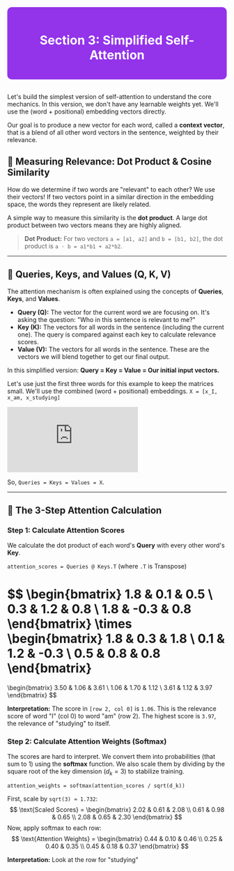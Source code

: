 <div style="background-color:#9333EA; padding:20px; border-radius:10px; color:white;">
  <h1 align="center">Section 3: Simplified Self-Attention</h1>
</div>
<br>

Let's build the simplest version of self-attention to understand the core mechanics. In this version, we don't have any learnable weights yet. We'll use the (word + positional) embedding vectors directly.

Our goal is to produce a new vector for each word, called a **context vector**, that is a blend of all other word vectors in the sentence, weighted by their relevance.

## 🤝 Measuring Relevance: Dot Product & Cosine Similarity

How do we determine if two words are "relevant" to each other? We use their vectors! If two vectors point in a similar direction in the embedding space, the words they represent are likely related.

A simple way to measure this similarity is the **dot product**. A large dot product between two vectors means they are highly aligned.

> **Dot Product:** For two vectors `a = [a1, a2]` and `b = [b1, b2]`, the dot product is `a · b = a1*b1 + a2*b2`.

---

## 🧐 Queries, Keys, and Values (Q, K, V)

The attention mechanism is often explained using the concepts of **Queries**, **Keys**, and **Values**.

* **Query (Q):** The vector for the current word we are focusing on. It's asking the question: "Who in this sentence is relevant to me?"
* **Key (K):** The vectors for all words in the sentence (including the current one). The query is compared against each key to calculate relevance scores.
* **Value (V):** The vectors for all words in the sentence. These are the vectors we will blend together to get our final output.

In this simplified version: **Query = Key = Value = Our initial input vectors.**

Let's use just the first three words for this example to keep the matrices small. We'll use the combined (word + positional) embeddings.
`X = [x_I, x_am, x_studying]`

![Equation for X](https://latex.codecogs.com/svg.latex?%5Cbg_white%20X%20%3D%20%5Cbegin%7Bbmatrix%7D%201.8%20%26%200.1%20%26%200.5%20%5C%5C%200.3%20%26%201.2%20%26%200.8%20%5C%5C%201.8%20%26%20-0.3%20%26%200.8%20%5Cend%7Bbmatrix%7D%20%5Cquad%20%5Cbegin%7Bmatrix%7D%20%5Cleftarrow%20%5Ctext%7BI%7D%20%5C%5C%20%5Cleftarrow%20%5Ctext%7Bam%7D%20%5C%5C%20%5Cleftarrow%20%5Ctext%7Bstudying%7D%20%5Cend%7Bmatrix%7D)

So, `Queries = Keys = Values = X`.

---

## 🧮 The 3-Step Attention Calculation

### Step 1: Calculate Attention Scores
We calculate the dot product of each word's **Query** with every other word's **Key**.

`attention_scores = Queries @ Keys.T` (where `.T` is Transpose)

$$
\begin{bmatrix}
1.8 & 0.1 & 0.5 \\
0.3 & 1.2 & 0.8 \\
1.8 & -0.3 & 0.8
\end{bmatrix}
\times
\begin{bmatrix}
1.8 & 0.3 & 1.8 \\
0.1 & 1.2 & -0.3 \\
0.5 & 0.8 & 0.8
\end{bmatrix}
=
\begin{bmatrix}
3.50 & 1.06 & 3.61 \\
1.06 & 1.70 & 1.12 \\
3.61 & 1.12 & 3.97
\end{bmatrix}
$$

**Interpretation:** The score in `[row 2, col 0]` is `1.06`. This is the relevance score of word "I" (col 0) to word "am" (row 2). The highest score is `3.97`, the relevance of "studying" to itself.

### Step 2: Calculate Attention Weights (Softmax)
The scores are hard to interpret. We convert them into probabilities (that sum to 1) using the **softmax** function. We also scale them by dividing by the square root of the key dimension ($d_k=3$) to stabilize training.

`attention_weights = softmax(attention_scores / sqrt(d_k))`

First, scale by `sqrt(3) ≈ 1.732`:
$$
\text{Scaled Scores} = \begin{bmatrix}
2.02 & 0.61 & 2.08 \\
0.61 & 0.98 & 0.65 \\
2.08 & 0.65 & 2.30
\end{bmatrix}
$$
Now, apply softmax to each row:
$$
\text{Attention Weights} = \begin{bmatrix}
0.44 & 0.10 & 0.46 \\
0.25 & 0.40 & 0.35 \\
0.45 & 0.18 & 0.37
\end{bmatrix}
$$

**Interpretation:** Look at the row for "studying"
